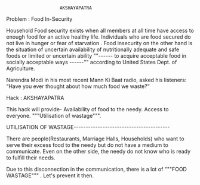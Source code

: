 						AKSHAYAPATRA
						
						
Problem :    Food In-Security

Household Food security exists when all members at all time have access to enough food for an active healthy life. Individuals who are food secured do not live in hunger or fear of starvation . Food insecurity on the other hand is the situation of uncertain availability of nutritionally adequate and safe foods or limited or uncertain ability ""------ to acquire acceptable food in socially acceptable ways ------"" according to United States Dept. of Agriculture.

Narendra Modi in his most recent Mann Ki Baat radio, asked his listeners: “Have you ever thought about how much food we waste?”


Hack :     AKSHAYAPATRA

This hack will provide-
	Availability of food to the needy.
	Access to everyone.
	"""Utilisation of wastage""".

UTILISATION OF WASTAGE----------------------------------------

There are people(Restaurants, Marriage Halls, Households) who want to serve their excess food to the needy but do not have a medium to communicate.
Even on the other side, the needy do not know who is ready to fulfill their needs.

Due to this disconnection in the communication, there is a lot of """FOOD WASTAGE""" .
Let's prevent it then.
